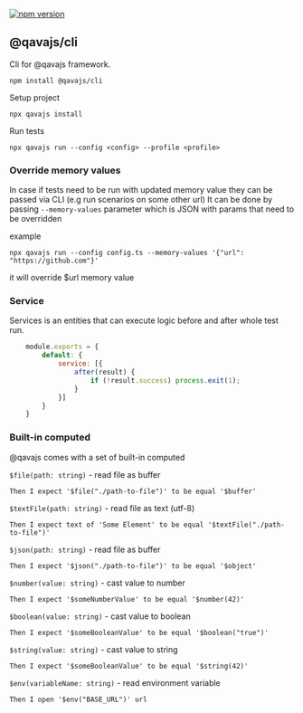 [![npm version](https://badge.fury.io/js/@qavajs%2Fcli.svg)](https://badge.fury.io/js/@qavajs%2Fcli)

## @qavajs/cli

Cli for @qavajs framework.
          
`npm install @qavajs/cli`

Setup project

`npx qavajs install`

Run tests

`npx qavajs run --config <config> --profile <profile>`

### Override memory values
In case if tests need to be run with updated memory value they can be passed via CLI (e.g run scenarios on some other url)
It can be done by passing `--memory-values` parameter which is JSON with params that need to be overridden

example

```npx qavajs run --config config.ts --memory-values '{"url": "https://github.com"}'``` 

it will override $url memory value

### Service
Services is an entities that can execute logic before and after whole test run.

```javascript
    module.exports = {
        default: {
            service: [{
                after(result) {
                    if (!result.success) process.exit(1);
                }
            }]
        }
    }
```

### Built-in computed
@qavajs comes with a set of built-in computed

`$file(path: string)` - read file as buffer
```Gherkin
Then I expect '$file("./path-to-file")' to be equal '$buffer'
```

`$textFile(path: string)` - read file as text (utf-8)
```Gherkin
Then I expect text of 'Some Element' to be equal '$textFile("./path-to-file")'
```

`$json(path: string)` - read file as buffer
```Gherkin
Then I expect '$json("./path-to-file")' to be equal '$object'
```

`$number(value: string)` - cast value to number
```Gherkin
Then I expect '$someNumberValue' to be equal '$number(42)'
```

`$boolean(value: string)` - cast value to boolean
```Gherkin
Then I expect '$someBooleanValue' to be equal '$boolean("true")'
```

`$string(value: string)` - cast value to string
```Gherkin
Then I expect '$someBooleanValue' to be equal '$string(42)'
```

`$env(variableName: string)` - read environment variable
```Gherkin
Then I open '$env("BASE_URL")' url
```
